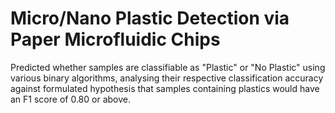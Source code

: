 # Micro/Nano Plastic Detection via Paper Microfluidic Chips

Predicted whether samples are classifiable as "Plastic" or "No Plastic" using various binary algorithms, analysing their respective classification accuracy against formulated hypothesis that samples containing plastics would have an F1 score of 0.80 or above.
